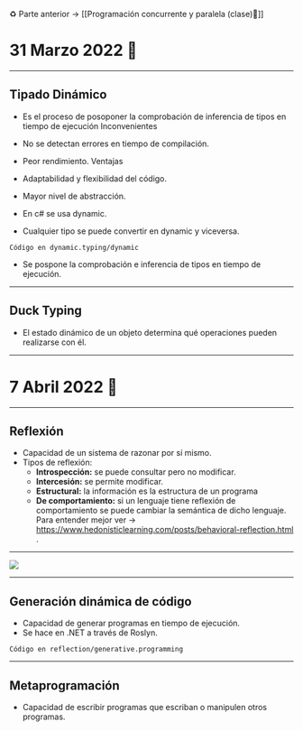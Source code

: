 ♻️ Parte anterior -> [[Programación concurrente y paralela (clase)🔫]]
# 31 Marzo 2022 🥝
---
## Tipado Dinámico 
- Es el proceso de posoponer la comprobación de inferencia de tipos en tiempo de ejecución
Inconvenientes
- No se detectan errores en tiempo de compilación.
- Peor rendimiento.
Ventajas
- Adaptabilidad y flexibilidad del código.
- Mayor nivel de abstracción.

- En c# se usa dynamic.
- Cualquier tipo se puede convertir en dynamic y viceversa.
````
Código en dynamic.typing/dynamic
````
- Se pospone la comprobación e inferencia de tipos en tiempo de ejecución.
---
## Duck Typing
- El estado dinámico de un objeto determina qué operaciones pueden realizarse con él.
---
# 7 Abril 2022 🌋
---
## Reflexión
- Capacidad de un sistema de razonar por sí mismo.
- Tipos de reflexión:
	- **Introspección:** se puede consultar pero no modificar.
	- **Intercesión:** se permite modificar.
	- **Estructural:** la información es la estructura de un programa
	- **De comportamiento:** si un lenguaje tiene reflexión de comportamiento se puede cambiar la semántica de dicho lenguaje. Para entender mejor ver -> https://www.hedonisticlearning.com/posts/behavioral-reflection.html .
	
---
	
![](./img/atributos.png)

---
## Generación dinámica de código
- Capacidad de generar programas en tiempo de ejecución.
- Se hace en .NET a través de Roslyn.
```
Código en reflection/generative.programming
```
---
## Metaprogramación
- Capacidad de escribir programas que escriban o manipulen otros programas.